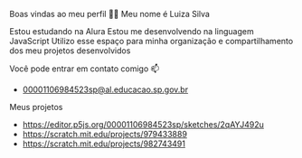 Boas vindas ao meu perfil 💙💙
Meu nome é Luiza Silva


Estou estudando na Alura
Estou me desenvolvendo na linguagem JavaScript
Utilizo esse espaço para minha organização e compartilhamento dos meu projetos desenvolvidos


Você pode entrar em contato comigo 📫
- 00001106984523sp@al.educacao.sp.gov.br

Meus projetos
- https://editor.p5js.org/00001106984523sp/sketches/2qAYJ492u
- https://scratch.mit.edu/projects/979433889
- https://scratch.mit.edu/projects/982743491
